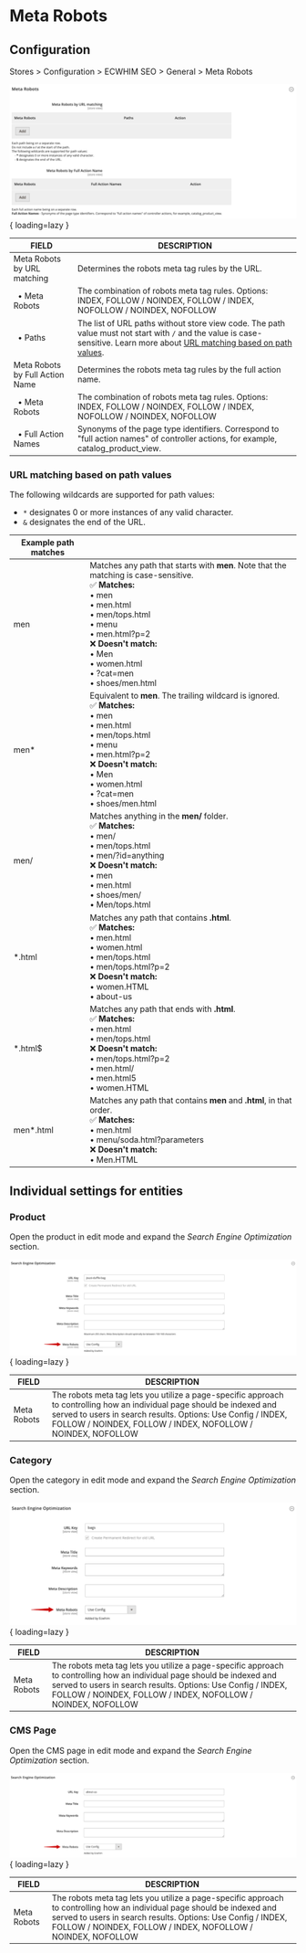 # Meta Robots

## Configuration

Stores > Configuration > ECWHIM SEO > General > Meta Robots

![Configuring the Meta Robots Extension](../images/extension/meta-robots/configuration.png){ loading=lazy }

| FIELD | DESCRIPTION |
| ------| ----------- |
| Meta Robots by URL matching            | Determines the robots meta tag rules by the URL. |
| &nbsp;&nbsp;&#x2022; Meta Robots       | The combination of robots meta tag rules. Options: INDEX, FOLLOW / NOINDEX, FOLLOW / INDEX, NOFOLLOW / NOINDEX, NOFOLLOW |
| &nbsp;&nbsp;&#x2022; Paths             | The list of URL paths without store view code. The path value must not start with `/` and the value is case-sensitive. Learn more about [URL matching based on path values](#url-matching-based-on-path-values). |
| Meta Robots by Full Action Name        | Determines the robots meta tag rules by the full action name. |
| &nbsp;&nbsp;&#x2022; Meta Robots       | The combination of robots meta tag rules. Options: INDEX, FOLLOW / NOINDEX, FOLLOW / INDEX, NOFOLLOW / NOINDEX, NOFOLLOW |
| &nbsp;&nbsp;&#x2022; Full Action Names | Synonyms of the page type identifiers. Correspond to "full action names" of controller actions, for example, catalog_product_view. |

### URL matching based on path values

The following wildcards are supported for path values:

- `*` designates 0 or more instances of any valid character.
- `&` designates the end of the URL.

| Example path matches |             |
| ---------------------| ----------- |
| men                  | Matches any path that starts with **men**. Note that the matching is case-sensitive.<br/>&#9989; **Matches:**<br/>&#x2022; men<br/>&#x2022; men.html<br/>&#x2022; men/tops.html<br/>&#x2022; menu<br/>&#x2022; men.html?p=2<br/>&#10060; **Doesn't match:**<br/>&#x2022; Men<br/>&#x2022; women.html<br/>&#x2022; ?cat=men<br/>&#x2022; shoes/men.html |
| men*                 | Equivalent to **men**. The trailing wildcard is ignored.<br/>&#9989; **Matches:**<br/>&#x2022; men<br/>&#x2022; men.html<br/>&#x2022; men/tops.html<br/>&#x2022; menu<br/>&#x2022; men.html?p=2<br/>&#10060; **Doesn't match:**<br/>&#x2022; Men<br/>&#x2022; women.html<br/>&#x2022; ?cat=men<br/>&#x2022; shoes/men.html |
| men/                 | Matches anything in the **men/** folder.<br/>&#9989; **Matches:**<br/>&#x2022; men/<br/>&#x2022; men/tops.html<br/>&#x2022; men/?id=anything<br/>&#10060; **Doesn't match:**<br/>&#x2022; men<br/>&#x2022; men.html<br/>&#x2022; shoes/men/<br/>&#x2022; Men/tops.html |
| *.html               | Matches any path that contains **.html**.<br/>&#9989; **Matches:**<br/>&#x2022; men.html<br/>&#x2022; women.html<br/>&#x2022; men/tops.html<br/>&#x2022; men/tops.html?p=2<br/>&#10060; **Doesn't match:**<br/>&#x2022; women.HTML<br/>&#x2022; about-us |
| *.html$              | Matches any path that ends with **.html**.<br/>&#9989; **Matches:**<br/>&#x2022; men.html<br/>&#x2022; men/tops.html<br/>&#10060; **Doesn't match:**<br/>&#x2022; men/tops.html?p=2<br/>&#x2022; men.html/<br/>&#x2022; men.html5<br/>&#x2022; women.HTML |
| men*.html            | Matches any path that contains **men** and **.html**, in that order.<br/>&#9989; **Matches:**<br/>&#x2022; men.html<br/>&#x2022; menu/soda.html?parameters<br/>&#10060; **Doesn't match:**<br/>&#x2022; Men.HTML |

## Individual settings for entities

### Product

Open the product in edit mode and expand the _Search Engine Optimization_ section.

![Product settings added by the Meta Robots Extension](../images/extension/meta-robots/products.png){ loading=lazy }

| FIELD       | DESCRIPTION |
| ----------- | ----------- |
| Meta Robots | The robots meta tag lets you utilize a page-specific approach to controlling how an individual page should be indexed and served to users in search results. Options: Use Config / INDEX, FOLLOW / NOINDEX, FOLLOW / INDEX, NOFOLLOW / NOINDEX, NOFOLLOW |

### Category

Open the category in edit mode and expand the _Search Engine Optimization_ section.

![Category settings added by the Meta Robots Extension](../images/extension/meta-robots/categories.png){ loading=lazy }

| FIELD       | DESCRIPTION |
| ----------- | ----------- |
| Meta Robots | The robots meta tag lets you utilize a page-specific approach to controlling how an individual page should be indexed and served to users in search results. Options: Use Config / INDEX, FOLLOW / NOINDEX, FOLLOW / INDEX, NOFOLLOW / NOINDEX, NOFOLLOW |

### CMS Page

Open the CMS page in edit mode and expand the _Search Engine Optimization_ section.

![CMS Page settings added by the Meta Robots Extension](../images/extension/meta-robots/cms-pages.png){ loading=lazy }

| FIELD       | DESCRIPTION |
| ----------- | ----------- |
| Meta Robots | The robots meta tag lets you utilize a page-specific approach to controlling how an individual page should be indexed and served to users in search results. Options: Use Config / INDEX, FOLLOW / NOINDEX, FOLLOW / INDEX, NOFOLLOW / NOINDEX, NOFOLLOW |
